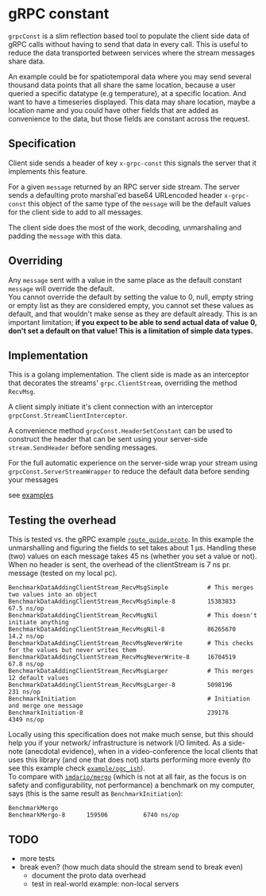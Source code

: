 # gRPC constant

`grpcConst` is a slim reflection based tool to populate the client side data of gRPC calls without having to send that data in every call. This is useful to reduce the data transported between services where the stream messages share data. 

An example could be for spatiotemporal data where you may send several thousand data points that all share the same location, because a user queried a specific datatype (e.g temperature), at a specific location. And want to have a timeseries displayed. This data may share location, maybe a location name and you could have other fields that are added as convenience to the data, but those fields are constant across the request. 

## Specification
Client side sends a header of key `x-grpc-const` this signals the server that it implements this feature. 

For a given `message` returned by an RPC server side stream. The server sends a defaulting proto marshal'ed base64 URLencoded header `x-grpc-const` this object of the same type of the `message` will be the default values for the client side to add to all messages. 

The client side does the most of the work, decoding, unmarshaling and padding the `message` with this data.

## Overriding
Any `message` sent with a value in the same place as the default constant `message` 
will override the default.  
You cannot override the default by setting the value to 0, null, empty string or empty list as they are considered empty, you cannot set these values as default,  and that wouldn't make sense as they are default already. This is an important limitation; 
**if you expect to be able to send actual data of value 0, don't set a default on that value! This is a limitation of simple data types.** 

## Implementation
This is a golang implementation. The client side is made as an interceptor that decorates the streams' `grpc.ClientStream`, overriding the method `RecvMsg`. 

A client simply initiate it's client connection with an interceptor `grpcConst.StreamClientInterceptor`.

A convenience method `grpcConst.HeaderSetConstant` can be used to construct the header that can be sent using your server-side `stream.SendHeader` before sending messages. 

For the full automatic experience on the server-side wrap your stream using `grpcConst.ServerStreamWrapper` to reduce the default data before sending your messages

see [examples](/examples)

## Testing the overhead
This is tested vs. the gRPC example [`route_guide.proto`](examples/route_guide/proto/route_guide.proto).
In this example the unmarshalling and figuring the fields to set takes about 1 µs. Handling these (two) values on each message takes 45 ns (whether you set a value or not). When no header is sent, the overhead of the clientStream is 7 ns pr. message (tested on my local pc).
```
BenchmarkDataAddingClientStream_RecvMsgSimple           # This merges two values into an object
BenchmarkDataAddingClientStream_RecvMsgSimple-8       	15383833            67.5 ns/op
BenchmarkDataAddingClientStream_RecvMsgNil              # This doesn't initiate anything
BenchmarkDataAddingClientStream_RecvMsgNil-8          	86265670            14.2 ns/op
BenchmarkDataAddingClientStream_RecvMsgNeverWrite       # This checks for the values but never writes them
BenchmarkDataAddingClientStream_RecvMsgNeverWrite-8   	16704519            67.8 ns/op
BenchmarkDataAddingClientStream_RecvMsgLarger           # This merges 12 default values
BenchmarkDataAddingClientStream_RecvMsgLarger-8       	5098196             231 ns/op
BenchmarkInitiation                                     # Initiation and merge one message
BenchmarkInitiation-8                                   239176              4349 ns/op
```
Locally using this specification does not make much sense, but this should help you if your network/ infrastructure is network I/O limited.
As a side-note (anecdotal evidence), when in a video-conference the local clients that uses this library (and one that does not) starts performing more evenly (to see this example check [`example/ogc_ish`](examples/ogc_ish)). <br>
To compare with [`imdario/mergo`](https://github.com/imdario/mergo) (which is not at all fair, as the focus is on safety and configurability, not performance) a benchmark on my computer, says (this is the same result as `BenchmarkInitiation`):
```
BenchmarkMergo
BenchmarkMergo-8   	  159506	      6740 ns/op
```
## TODO
- more tests
- break even? (how much data should the stream send to break even)
  - document the proto data overhead
  - test in real-world example: non-local servers
